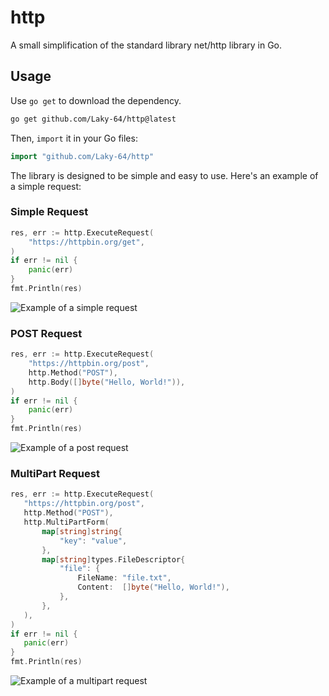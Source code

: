 # http
A small simplification of the standard library net/http library in Go.

## Usage

Use `go get` to download the dependency.

```bash
go get github.com/Laky-64/http@latest
```

Then, `import` it in your Go files:

```go
import "github.com/Laky-64/http"
```

The library is designed to be simple and easy to use. 
Here's an example of a simple request:


### Simple Request
```go
res, err := http.ExecuteRequest(
	"https://httpbin.org/get",
)
if err != nil {
    panic(err)
}
fmt.Println(res)
```
<img src="https://vhs.charm.sh/vhs-1Qsv8thjvA9KpxkDvyvB4.gif" alt="Example of a simple request">

### POST Request

```go
res, err := http.ExecuteRequest(
	"https://httpbin.org/post",
	http.Method("POST"),
	http.Body([]byte("Hello, World!")),
)
if err != nil {
    panic(err)
}
fmt.Println(res)
```
<img src="https://vhs.charm.sh/vhs-1gJR3CtJNcKPiY3r9g4tS8.gif" alt="Example of a post request">

### MultiPart Request
 ```go
res, err := http.ExecuteRequest(
	"https://httpbin.org/post", 
	http.Method("POST"), 
	http.MultiPartForm(
		map[string]string{
			"key": "value",
		}, 
		map[string]types.FileDescriptor{
			"file": {
				FileName: "file.txt", 
				Content:  []byte("Hello, World!"),
			},
		},
	),
)
if err != nil {
    panic(err)
}
fmt.Println(res)
```
<img src="https://vhs.charm.sh/vhs-1CmVZwbWkBqglhss7Gw09g.gif" alt="Example of a multipart request">